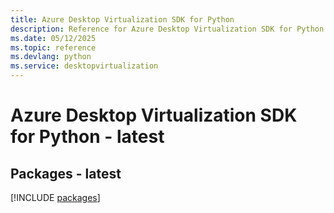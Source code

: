 ```yaml
---
title: Azure Desktop Virtualization SDK for Python
description: Reference for Azure Desktop Virtualization SDK for Python
ms.date: 05/12/2025
ms.topic: reference
ms.devlang: python
ms.service: desktopvirtualization
---
```

# Azure Desktop Virtualization SDK for Python - latest
## Packages - latest
[!INCLUDE [packages](desktop-virtualization-index.md)]